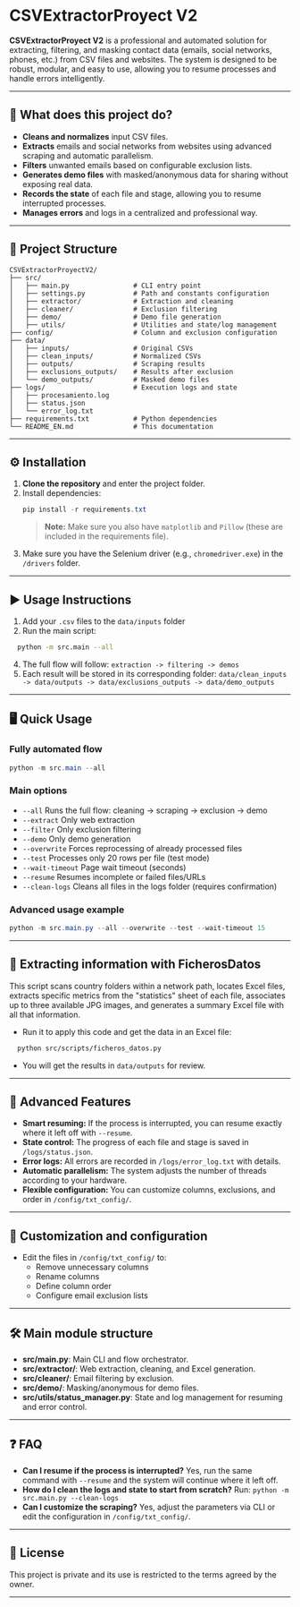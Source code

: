 # CSVExtractorProyect V2

**CSVExtractorProyect V2** is a professional and automated solution for extracting, filtering, and masking contact data (emails, social networks, phones, etc.) from CSV files and websites. The system is designed to be robust, modular, and easy to use, allowing you to resume processes and handle errors intelligently.

---

## 🚀 What does this project do?
- **Cleans and normalizes** input CSV files.
- **Extracts** emails and social networks from websites using advanced scraping and automatic parallelism.
- **Filters** unwanted emails based on configurable exclusion lists.
- **Generates demo files** with masked/anonymous data for sharing without exposing real data.
- **Records the state** of each file and stage, allowing you to resume interrupted processes.
- **Manages errors** and logs in a centralized and professional way.

---

## 📁 Project Structure

```
CSVExtractorProyectV2/
├── src/
│   ├── main.py                # CLI entry point
│   ├── settings.py            # Path and constants configuration
│   ├── extractor/             # Extraction and cleaning
│   ├── cleaner/               # Exclusion filtering
│   ├── demo/                  # Demo file generation
│   ├── utils/                 # Utilities and state/log management
├── config/                    # Column and exclusion configuration
├── data/
│   ├── inputs/                # Original CSVs
│   ├── clean_inputs/          # Normalized CSVs
│   ├── outputs/               # Scraping results
│   ├── exclusions_outputs/    # Results after exclusion
│   └── demo_outputs/          # Masked demo files
├── logs/                      # Execution logs and state
│   ├── procesamiento.log
│   ├── status.json
│   └── error_log.txt
├── requirements.txt           # Python dependencies
└── README_EN.md               # This documentation
```

---

## ⚙️ Installation

1. **Clone the repository** and enter the project folder.
2. Install dependencies:
   ```powershell
   pip install -r requirements.txt
   ```
   > **Note:** Make sure you also have `matplotlib` and `Pillow` (these are included in the requirements file).
3. Make sure you have the Selenium driver (e.g., `chromedriver.exe`) in the `/drivers` folder.

---
## ▶️ Usage Instructions

1. Add your `.csv` files to the `data/inputs` folder
2. Run the main script:
  ```bash
    python -m src.main --all
  ```
4. The full flow will follow: `extraction -> filtering -> demos`
5. Each result will be stored in its corresponding folder: `data/clean_inputs -> data/outputs -> data/exclusions_outputs -> data/demo_outputs`

---

## 🖥️ Quick Usage

### Fully automated flow

```powershell
python -m src.main --all
```

### Main options
- `--all`           Runs the full flow: cleaning → scraping → exclusion → demo
- `--extract`       Only web extraction
- `--filter`        Only exclusion filtering
- `--demo`          Only demo generation
- `--overwrite`     Forces reprocessing of already processed files
- `--test`          Processes only 20 rows per file (test mode)
- `--wait-timeout`  Page wait timeout (seconds)
- `--resume`        Resumes incomplete or failed files/URLs
- `--clean-logs`    Cleans all files in the logs folder (requires confirmation)

### Advanced usage example
```powershell
python -m src.main.py --all --overwrite --test --wait-timeout 15
```

---

## 📝 Extracting information with FicherosDatos

This script scans country folders within a network path, locates Excel files, extracts specific metrics from the "statistics" sheet of each file, associates up to three available JPG images, and generates a summary Excel file with all that information.

- Run it to apply this code and get the data in an Excel file:
```bash
  python src/scripts/ficheros_datos.py
```
- You will get the results in `data/outputs` for review.

---

## 🧠 Advanced Features

- **Smart resuming:** If the process is interrupted, you can resume exactly where it left off with `--resume`.
- **State control:** The progress of each file and stage is saved in `/logs/status.json`.
- **Error logs:** All errors are recorded in `/logs/error_log.txt` with details.
- **Automatic parallelism:** The system adjusts the number of threads according to your hardware.
- **Flexible configuration:** You can customize columns, exclusions, and order in `/config/txt_config/`.

---

## 📝 Customization and configuration
- Edit the files in `/config/txt_config/` to:
  - Remove unnecessary columns
  - Rename columns
  - Define column order
  - Configure email exclusion lists

---

## 🛠️ Main module structure

- **src/main.py**: Main CLI and flow orchestrator.
- **src/extractor/**: Web extraction, cleaning, and Excel generation.
- **src/cleaner/**: Email filtering by exclusion.
- **src/demo/**: Masking/anonymous for demo files.
- **src/utils/status_manager.py**: State and log management for resuming and error control.

---

## ❓ FAQ

- **Can I resume if the process is interrupted?**
  Yes, run the same command with `--resume` and the system will continue where it left off.
- **How do I clean the logs and state to start from scratch?**
  Run: `python -m src.main.py --clean-logs`
- **Can I customize the scraping?**
  Yes, adjust the parameters via CLI or edit the configuration in `/config/txt_config/`.

---

## 📄 License
This project is private and its use is restricted to the terms agreed by the owner.

---

